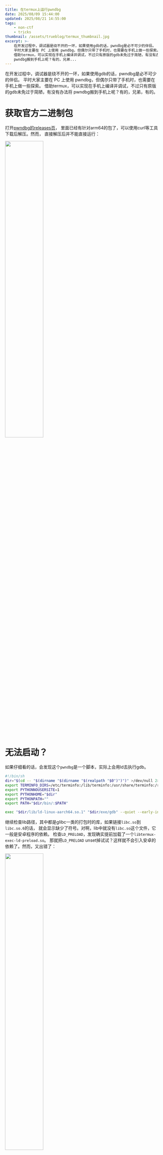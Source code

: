 ```yaml
---
title: 在termux上运行pwndbg
date: 2025/08/09 15:44:00
updated: 2025/08/21 14:55:00
tags:
    - non-ctf
    - tricks
thumbnail: /assets/trueblog/termux_thumbnail.jpg
excerpt: >-
    在开发过程中，调试器是绕不开的一环，如果使用gdb的话，pwndbg是必不可少的伴侣。
    平时大家主要在 PC 上使用 pwndbg，但偶尔只带了手机时，也需要在手机上做一些探索。
    借助termux，可以实现在手机上编译并调试，不过只有原版的gdb未免过于简陋，有没有办法将
    pwndbg搬到手机上呢？有的，兄弟...
---
```


在开发过程中，调试器是绕不开的一环，如果使用gdb的话，pwndbg是必不可少的伴侣。
平时大家主要在 PC 上使用 pwndbg，但偶尔只带了手机时，也需要在手机上做一些探索。
借助termux，可以实现在手机上编译并调试，不过只有原版的gdb未免过于简陋，有没有办法将
pwndbg搬到手机上呢？有的，兄弟，有的。

# 获取官方二进制包

打开[pwndbg的releases页](https://github.com/pwndbg/pwndbg/releases)，
里面已经有针对arm64的包了，可以使用curl等工具下载后解压。然而，
直接解压后并不能直接运行：

<img src="/assets/trueblog/termux_fail.jpg" width="50%">

# 无法启动？

如果仔细看的话，会发现这个`pwndbg`是一个脚本，实际上会用ld去执行gdb。

```sh bin/pwndbg
#!/bin/sh
dir="$(cd -- "$(dirname "$(dirname "$(realpath "$0")")")" >/dev/null 2>&1 ; pwd -P)"
export TERMINFO_DIRS=/etc/terminfo:/lib/terminfo:/usr/share/terminfo:/run/current-system/sw/share/terminfo:$dir/share/terminfo
export PYTHONNOUSERSITE=1
export PYTHONHOME="$dir"
export PYTHONPATH=""
export PATH="$dir/bin/:$PATH"

exec "$dir/lib/ld-linux-aarch64.so.1" "$dir/exe/gdb" --quiet --early-init-eval-command="set auto-load safe-path /" --command=$dir/exe/gdbinit.py "$@"
```

继续检查lib路径，其中都是glibc一类的打包时的库，如果链接`libc.so`到`libc.so.6`的话，
就会显示缺少了符号。对啊，lib中就没有`libc.so`这个文件，它一般是安卓程序的依赖。
检查`LD_PRELOAD`，发现确实提前加载了一个`libtermux-exec-ld-preload.so`。
那就把`LD_PRELOAD` unset掉试试？这样就不会引入安卓的依赖了。然而，又出错了：

<img src="/assets/trueblog/termux_invalsys.jpg" width="50%">

什么？这次直接报 *invalid syscall* 了？难道是有seccomp？我这么猜测，并用`seccomp-tools`
扫描了各种进程的seccomp filter（有root权限），结果都没有发现。这究竟是怎么回事？

我去求助pwndbg群友(discord)，既不能设置`LD_PRELOAD`，又不能unset之，该如何是好？
*@cypis* 检查了audit日志，并最终发现pwndbg调用了`set_robust_list`系统调用，
并被seccomp杀了。他发现，`proot`会[处理这些安卓上不能用的syscall](https://github.com/termux/proot/blob/master/src/tracee/seccomp.c)，
因此使用`proot`启动就可以了。

{% note green fa-heart %}
感谢 *@cypis* 帮我找到问题所在，并找到解决方案！
{% endnote %}

# 写一个wrapper

基于以上考虑，只需要在`unset LD_PRELOAD`后，使用`proot`运行就可以了

```sh $PREFIX/bin/pwndbg
#!/bin/sh
unset LD_PRELOAD
exec proot $PREFIX/../home/pwndbg/bin/pwndbg "$@"
```

然后在命令行里直接调用就可以启动了。

<img src="/assets/trueblog/termux_success.jpg" width="50%">

# KernelSU，启动！

我手机用的是KernelSU来提权，然后我在运行`sudo cat /proc/self/status`的时候发现，
seccomp信息看起来不太对：

```
NoNewPrivs:     0
Seccomp:        0
Seccomp_filters:        1
```

这怎么可能？seccomp被应用于所有应用，termux也不例外，并且seccomp一旦被应用后，
就不能关闭。而现在seccomp被关闭了，seccomp filter计数却为一，这怎么可能？

想来想去，唯一的可能就出在`sudo`上，检查[ksu的代码](https://github.com/tiann/KernelSU/blob/v1.0.5/kernel/core_hook.c)，
发现在提权时，会关闭seccomp！

```c kernel/core_hook.c::disable_seccomp
static void disable_seccomp()
{
	assert_spin_locked(&current->sighand->siglock);
	// disable seccomp
#if defined(CONFIG_GENERIC_ENTRY) &&                                           \
	LINUX_VERSION_CODE >= KERNEL_VERSION(5, 11, 0)
	current_thread_info()->syscall_work &= ~SYSCALL_WORK_SECCOMP;
#else
	current_thread_info()->flags &= ~(TIF_SECCOMP | _TIF_SECCOMP);
#endif

#ifdef CONFIG_SECCOMP
	current->seccomp.mode = 0;
	current->seccomp.filter = NULL;
#else
#endif
}
```

由此一来，借助ksu的帮助，我们可以直接`sudo pwndbg`来避免使用`proot`
（proot底层通过ptrace来绕过一些系统调用，性能比较差），直接启动调试，
使用ksu的小伙伴可以使用这个方案。

{% notel purple fa-angles-up KernelSU-based pwndbg wrapper %}
```sh $PREFIX/bin/pwndbg
#!/bin/sh
exec sudo $PREFIX/../home/pwndbg/bin/pwndbg "$@"
```
{% endnotel %}

# 题外话

为了查看程序的沙箱，我尝试把[ceccomp](https://github.com/dbgbgtf1/Ceccomp)
移植到termux上，一开始有问题，后面一一解决了，现在只要`LD_FLAGS`加一个`-largp`就可以了。

一般来说检查程序已经应用的沙箱是需要`CAP_SYS_ADMIN`特权的，结果普通用户也可以正常检查，
我以为是给普通用户返回空结果了呢，结果root用户也检查不出来，最后看安卓内核源码发现，
根本没机会返回，内核直接拒绝了...

```c common/include/linux/seccomp.h
#if defined(CONFIG_SECCOMP_FILTER) && defined(CONFIG_CHECKPOINT_RESTORE)
...
#else
static inline long seccomp_get_filter(struct task_struct *task,
				      unsigned long n, void __user *data)
{
	return -EINVAL;
}
#endif
```

具体是怎么知道的呢？可以检查手机的内核选项

```sh
sudo zgrep CONFIG_CHECKPOINT_RESTORE /proc/config.gz
# CONFIG_CHECKPOINT_RESTORE is not set
```

因此这个选项并没有被启用，也就无法调用这个接口了。

# 参考

1. [Releases - pwndbg/pwndbg](https://github.com/pwndbg/pwndbg/releases)
2. [proot/src/tracee/seccomp.c at master](https://github.com/termux/proot/blob/master/src/tracee/seccomp.c)
3. [KernelSU/kernel/core_hook.c at v1.0.5](https://github.com/tiann/KernelSU/blob/v1.0.5/kernel/core_hook.c)
3. [dbgbgtf1/Ceccomp: A tool to resolve seccomp](https://github.com/dbgbgtf1/Ceccomp)
4. [seccomp.h: Android Code Search](https://cs.android.com/android/kernel/superproject/+/common-android-mainline:common/include/linux/seccomp.h;l=94;drc=354893f20269ea62e322c7bc371f12e3fd606e53)
